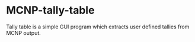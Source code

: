 # MCNP-tally-table
Tally table is a simple GUI program which extracts user defined tallies from MCNP output.
